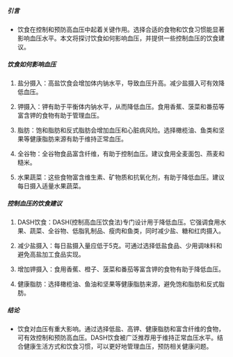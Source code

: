 ##### 引言
* 饮食在控制和预防高血压中起着关键作用。选择合适的食物和饮食习惯能显著影响血压水平。本文将探讨饮食如何影响血压，并提供一些控制血压的饮食建议。

##### 饮食如何影响血压
1. 盐分摄入：高盐饮食会增加体内钠水平，导致血压升高。减少盐摄入可有效降低血压。

2. 钾摄入：钾有助于平衡体内钠水平，从而降低血压。食用香蕉、菠菜和番茄等富含钾的食物有助于管理血压。

3. 脂肪：饱和脂肪和反式脂肪会增加血压和心脏病风险。选择橄榄油、鱼类和坚果等健康脂肪来源有助于维持正常血压。

4. 全谷物：全谷物食品富含纤维，有助于控制血压。建议食用全麦面包、燕麦和糙米。

5. 水果蔬菜：这些食物富含维生素、矿物质和抗氧化剂，有助于降低血压。建议每日摄入适量水果蔬菜。

##### 控制血压的饮食建议
1. DASH饮食：DASH(控制高血压饮食法)专门设计用于降低血压。它强调食用水果、蔬菜、全谷物、低脂乳制品、瘦肉和鱼类，同时减少盐、糖和红肉摄入。

2. 减少盐摄入：每日盐摄入量应低于5克。可通过选择低盐食品、少用调味料和避免高盐加工食品实现。

3. 增加钾摄入：食用香蕉、橙子、菠菜和番茄等富含钾的食物有助于降低血压。

4. 健康脂肪：选择橄榄油、鱼油和坚果等健康脂肪来源，避免饱和脂肪和反式脂肪。

##### 结论
* 饮食对血压有重大影响。通过选择低盐、高钾、健康脂肪和富含纤维的食物，可有效控制和预防高血压。DASH饮食被广泛推荐用于维持正常血压水平。结合健康生活方式和饮食习惯，可以更好地管理血压，预防相关健康问题。